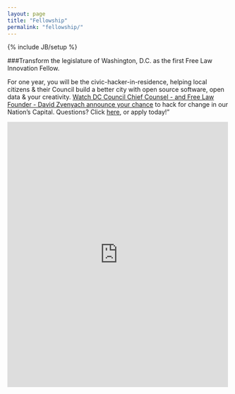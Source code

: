 ```yaml
---
layout: page
title: "Fellowship"
permalink: "fellowship/"
---
```

{% include JB/setup %}

###Transform the legislature of Washington, D.C. as the first Free Law Innovation Fellow.  

For one year, you will be the civic-hacker-in-residence, helping local citizens & their Council build a better city with open source software, open data & your creativity. [ Watch DC Council Chief Counsel - and Free Law Founder - David Zvenyach announce your chance](https://www.youtube.com/watch?v=iJFQWogigv8_) to hack for change in our Nation’s Capital.  Questions?  Click [here](https://screendoor.dobt.co/opengov-foundation/free-law-innovation-fellowship-civic-hacking-on-the-d-c-council#submitQuestionModal), or apply today!”
  
<iframe id='frame' width='500px' height='600px' src='http://screendoor.dobt.co/embedded/projects/350/responses/new' frameborder='0' marginheight='0' marginwidth='0'></iframe>


